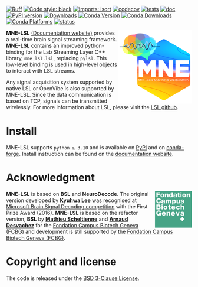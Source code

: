 [![Ruff](https://img.shields.io/endpoint?url=https://raw.githubusercontent.com/astral-sh/ruff/main/assets/badge/v2.json)](https://github.com/astral-sh/ruff)
[![Code style: black](https://img.shields.io/badge/code%20style-black-000000.svg)](https://github.com/psf/black)
[![Imports: isort](https://img.shields.io/badge/%20imports-isort-%231674b1?style=flat&labelColor=ef8336)](https://pycqa.github.io/isort/)
[![codecov](https://codecov.io/gh/mne-tools/mne-lsl/graph/badge.svg?token=Xoeh6T13qi)](https://codecov.io/gh/mne-tools/mne-lsl)
[![tests](https://github.com/mne-tools/mne-lsl/actions/workflows/pytest.yaml/badge.svg?branch=main)](https://github.com/mne-tools/mne-lsl/actions/workflows/pytest.yaml)
[![doc](https://github.com/mne-tools/mne-lsl/actions/workflows/doc.yaml/badge.svg?branch=main)](https://github.com/mne-tools/mne-lsl/actions/workflows/doc.yaml)
[![PyPI version](https://badge.fury.io/py/mne-lsl.svg)](https://badge.fury.io/py/mne-lsl)
[![Downloads](https://static.pepy.tech/badge/mne-lsl)](https://pepy.tech/project/mne-lsl)
[![Conda Version](https://img.shields.io/conda/vn/conda-forge/mne-lsl.svg)](https://anaconda.org/conda-forge/mne-lsl)
[![Conda Downloads](https://img.shields.io/conda/dn/conda-forge/mne-lsl.svg)](https://anaconda.org/conda-forge/mne-lsl)
[![Conda Platforms](https://img.shields.io/conda/pn/conda-forge/mne-lsl.svg)](https://anaconda.org/conda-forge/mne-lsl)
[![status](https://joss.theoj.org/papers/ff89793e3cc280dfcf5b3c9005ca984f/status.svg)](https://joss.theoj.org/papers/ff89793e3cc280dfcf5b3c9005ca984f)

<img align="right" src="https://raw.githubusercontent.com/mne-tools/mne-lsl/main/doc/_static/logos/logo-mne-hex.svg" alt="logo" width="200"/>

**MNE-LSL** [(Documentation website)](https://mne.tools/mne-lsl)
provides a real-time brain signal streaming framework.
**MNE-LSL** contains an improved python-binding for the Lab Streaming Layer C++ library,
`mne_lsl.lsl`, replacing `pylsl`. This low-level binding is used in high-level objects
to interact with LSL streams.

Any signal acquisition system supported by native LSL or OpenVibe is also
supported by MNE-LSL. Since the data communication is based on TCP, signals can be
transmitted wirelessly. For more information about LSL, please visit the
[LSL github](https://github.com/sccn/labstreaminglayer).

# Install

MNE-LSL supports `python ≥ 3.10` and is available on
[PyPI](https://pypi.org/project/mne-lsl/) and on
[conda-forge](https://anaconda.org/conda-forge/mne-lsl).
Install instruction can be found on the
[documentation website](https://mne.tools/mne-lsl/stable/resources/install.html).

# Acknowledgment

<img align="right" src="https://raw.githubusercontent.com/mne-tools/mne-lsl/main/doc/_static/partners/FCBG.svg" width=100>

**MNE-LSL** is based on **BSL** and **NeuroDecode**. The original version developed by
[**Kyuhwa Lee**](https://github.com/dbdq) was recognised at
[Microsoft Brain Signal Decoding competition](https://github.com/dbdq/microsoft_decoding)
with the First Prize Award (2016).
**MNE-LSL** is based on the refactor version, **BSL** by
[**Mathieu Scheltienne**](https://github.com/mscheltienne) and
[**Arnaud Desvachez**](https://github.com/dnastars) for the
[Fondation Campus Biotech Geneva (FCBG)](https://github.com/fcbg-platforms) and
development is still supported by the
[Fondation Campus Biotech Geneva (FCBG)](https://fcbg.ch/).

# Copyright and license

The code is released under the
[BSD 3-Clause License](https://opensource.org/license/bsd-3-clause/).
